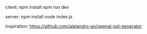 client: 
npm install
npm run dev

server:
npm install
node index.js

inspiration: https://github.com/alejandro-ao/openai-sql-generator